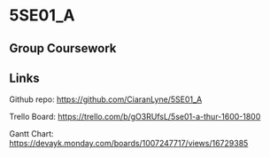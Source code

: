# 5SE01_A
## Group Coursework

## Links
Github repo:
https://github.com/CiaranLyne/5SE01_A

Trello Board:
https://trello.com/b/gO3RUfsL/5se01-a-thur-1600-1800

Gantt Chart:
https://devayk.monday.com/boards/1007247717/views/16729385
